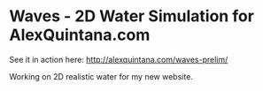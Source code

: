 # Waves - 2D Water Simulation for AlexQuintana.com

See it in action here: http://alexquintana.com/waves-prelim/

Working on 2D realistic water for my new website.
